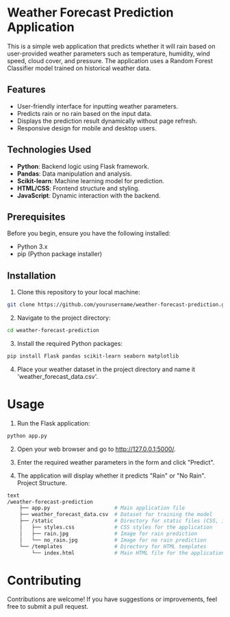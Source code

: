 # Weather Forecast Prediction Application

This is a simple web application that predicts whether it will rain based on user-provided weather parameters such as temperature, humidity, wind speed, cloud cover, and pressure. The application uses a Random Forest Classifier model trained on historical weather data.

## Features

- User-friendly interface for inputting weather parameters.
- Predicts rain or no rain based on the input data.
- Displays the prediction result dynamically without page refresh.
- Responsive design for mobile and desktop users.

## Technologies Used

- **Python**: Backend logic using Flask framework.
- **Pandas**: Data manipulation and analysis.
- **Scikit-learn**: Machine learning model for prediction.
- **HTML/CSS**: Frontend structure and styling.
- **JavaScript**: Dynamic interaction with the backend.

## Prerequisites

Before you begin, ensure you have the following installed:

- Python 3.x
- pip (Python package installer)

## Installation

1. Clone this repository to your local machine:
```bash
git clone https://github.com/yourusername/weather-forecast-prediction.git
```

2. Navigate to the project directory:
```bash
cd weather-forecast-prediction
```

3. Install the required Python packages:
```bash
pip install Flask pandas scikit-learn seaborn matplotlib
```

4. Place your weather dataset in the project directory and name it 
    'weather_forecast_data.csv'.

# Usage

1. Run the Flask application:
```bash
python app.py
```

2. Open your web browser and go to http://127.0.0.1:5000/.

3. Enter the required weather parameters in the form and click "Predict".

4. The application will display whether it predicts "Rain" or "No Rain".
Project Structure.
```bash
text
/weather-forecast-prediction
    ├── app.py                     # Main application file
    ├── weather_forecast_data.csv  # Dataset for training the model
    ├── /static                    # Directory for static files (CSS, images)
    │   ├── styles.css             # CSS styles for the application
    │   ├── rain.jpg               # Image for rain prediction
    │   └── no_rain.jpg            # Image for no rain prediction
    └── /templates                 # Directory for HTML templates
        └── index.html             # Main HTML file for the application
```

# Contributing
Contributions are welcome! If you have suggestions or improvements, feel free to submit a pull request.
